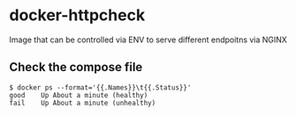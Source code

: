 # docker-httpcheck
Image that can be controlled via ENV to serve different endpoitns via NGINX


## Check the compose file

```
$ docker ps --format='{{.Names}}\t{{.Status}}'
good    Up About a minute (healthy)
fail    Up About a minute (unhealthy)
```
